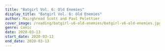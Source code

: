 ```yaml
---
title: "Batgirl Vol. 6: Old Enemies"
display_title: "Batgirl Vol. 6: Old Enemies"
author: Mairghread Scott and Paul Pelettier
cover_image: /reading/batgirl-v6-old-enemies/batgirl-v6-old-enemies.jpg
genre: Comic
date: 2020-03-13
start_date: 2020-03-13
end_date: 2020-03-13
---
```

